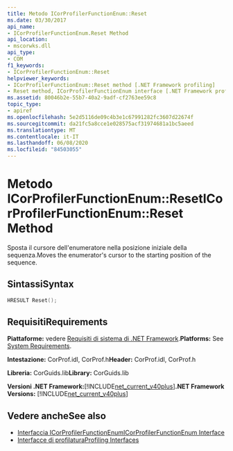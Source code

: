 ```yaml
---
title: Metodo ICorProfilerFunctionEnum::Reset
ms.date: 03/30/2017
api_name:
- ICorProfilerFunctionEnum.Reset Method
api_location:
- mscorwks.dll
api_type:
- COM
f1_keywords:
- ICorProfilerFunctionEnum::Reset
helpviewer_keywords:
- ICorProfilerFunctionEnum::Reset method [.NET Framework profiling]
- Reset method, ICorProfilerFunctionEnum interface [.NET Framework profiling]
ms.assetid: 80046b2e-55b7-40a2-9adf-cf2763ee59c8
topic_type:
- apiref
ms.openlocfilehash: 5e2d5116de09c4b3e1c67991282fc3607d22674f
ms.sourcegitcommit: da21fc5a8cce1e028575acf31974681a1bc5aeed
ms.translationtype: MT
ms.contentlocale: it-IT
ms.lasthandoff: 06/08/2020
ms.locfileid: "84503055"
---
```

# <a name="icorprofilerfunctionenumreset-method"></a><span data-ttu-id="c5f34-102">Metodo ICorProfilerFunctionEnum::Reset</span><span class="sxs-lookup"><span data-stu-id="c5f34-102">ICorProfilerFunctionEnum::Reset Method</span></span>
<span data-ttu-id="c5f34-103">Sposta il cursore dell'enumeratore nella posizione iniziale della sequenza.</span><span class="sxs-lookup"><span data-stu-id="c5f34-103">Moves the enumerator's cursor to the starting position of the sequence.</span></span>  
  
## <a name="syntax"></a><span data-ttu-id="c5f34-104">Sintassi</span><span class="sxs-lookup"><span data-stu-id="c5f34-104">Syntax</span></span>  
  
```cpp  
HRESULT Reset();  
```  
  
## <a name="requirements"></a><span data-ttu-id="c5f34-105">Requisiti</span><span class="sxs-lookup"><span data-stu-id="c5f34-105">Requirements</span></span>  
 <span data-ttu-id="c5f34-106">**Piattaforme:** vedere [Requisiti di sistema di .NET Framework](../../get-started/system-requirements.md).</span><span class="sxs-lookup"><span data-stu-id="c5f34-106">**Platforms:** See [System Requirements](../../get-started/system-requirements.md).</span></span>  
  
 <span data-ttu-id="c5f34-107">**Intestazione:** CorProf.idl, CorProf.h</span><span class="sxs-lookup"><span data-stu-id="c5f34-107">**Header:** CorProf.idl, CorProf.h</span></span>  
  
 <span data-ttu-id="c5f34-108">**Libreria:** CorGuids.lib</span><span class="sxs-lookup"><span data-stu-id="c5f34-108">**Library:** CorGuids.lib</span></span>  
  
 <span data-ttu-id="c5f34-109">**Versioni .NET Framework:**[!INCLUDE[net_current_v40plus](../../../../includes/net-current-v40plus-md.md)]</span><span class="sxs-lookup"><span data-stu-id="c5f34-109">**.NET Framework Versions:** [!INCLUDE[net_current_v40plus](../../../../includes/net-current-v40plus-md.md)]</span></span>  
  
## <a name="see-also"></a><span data-ttu-id="c5f34-110">Vedere anche</span><span class="sxs-lookup"><span data-stu-id="c5f34-110">See also</span></span>

- [<span data-ttu-id="c5f34-111">Interfaccia ICorProfilerFunctionEnum</span><span class="sxs-lookup"><span data-stu-id="c5f34-111">ICorProfilerFunctionEnum Interface</span></span>](icorprofilerfunctionenum-interface.md)
- [<span data-ttu-id="c5f34-112">Interfacce di profilatura</span><span class="sxs-lookup"><span data-stu-id="c5f34-112">Profiling Interfaces</span></span>](profiling-interfaces.md)
